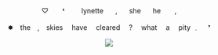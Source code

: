 <p align="center"> ♡ ⠀　❛⠀　⠀lynette⠀　,⠀　she⠀　he　　, </p>
<p align="center"> ✸ the , skies  have  cleared  ?  what  a  pity ﹒  ❜ </p>

<p align="center"> <img width"550" height"400" src="https://images-ext-1.discordapp.net/external/N4RvfyQzR72lrB2LPODB6lq_xBTzRSOVVl9rn4O6cw0/https/64.media.tumblr.com/933dee288967c7451ccea66e42d83583/a3c9a62964675145-5b/s640x960/914361be83808b175c2798cc18d77a7cdeccf641.gifv?format=webp&width=717&height=370"> </p>
